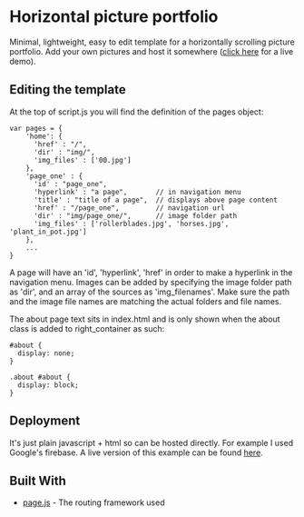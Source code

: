 # Horizontal picture portfolio

Minimal, lightweight, easy to edit template for a horizontally scrolling picture portfolio. Add your own pictures and host it somewhere ([click here](https://simple-photo-album.firebaseapp.com/) for a live demo).

## Editing the template

At the top of script.js you will find the definition of the pages object:

```
var pages = {
    'home': {
      'href' : "/",
      'dir' : "img/",
      'img_files' : ['00.jpg']
    },
    'page_one' : {
      'id' : "page_one",
      'hyperlink' : "a page",       // in navigation menu
      'title' : "title of a page",  // displays above page content
      'href' : "/page_one",         // navigation url
      'dir' : "img/page_one/",      // image folder path
      'img_files' : ['rollerblades.jpg', 'horses.jpg', 'plant_in_pot.jpg']
    },
    ...
}
```
A page will have an 'id', 'hyperlink', 'href' in order to make a hyperlink in the navigation menu. Images can be added by specifying the image folder path as 'dir', and an array of the sources as 'img_filenames'. 
Make sure the path and the image file names are matching the actual folders and file names.

The about page text sits in index.html and is only shown when the about class is added to right_container as such:
```
#about {
  display: none;
}

.about #about {
  display: block;
}
```

## Deployment

It's just plain javascript + html so can be hosted directly. For example I used Google's firebase. A live version of this example can be found [here](https://simple-photo-album.firebaseapp.com/).

## Built With

* [page.js](https://visionmedia.github.io/page.js/) - The routing framework used
